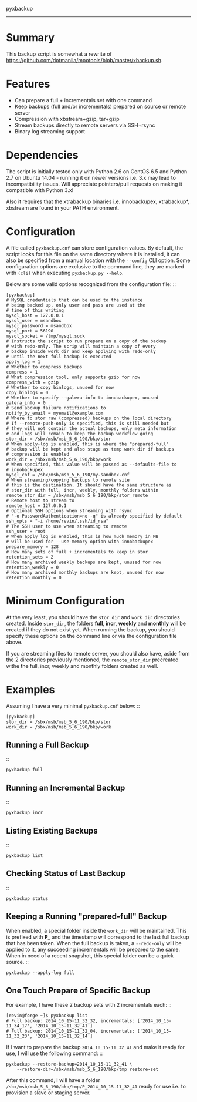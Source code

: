 pyxbackup
*********

Summary
=======

This backup script is somewhat a rewrite of https://github.com/dotmanila/mootools/blob/master/xbackup.sh.

Features
========

- Can prepare a full + incrementals set with one command
- Keep backups (full and/or incrementals) prepared on source or remote server
- Compression with xbstream+gzip, tar+gzip
- Stream backups directly to remote servers via SSH+rsync
- Binary log streaming support

Dependencies
============

The script is initially tested only with Python 2.6 on CentOS 6.5 and Python 2.7 on Ubuntu 14.04 - running it on newer versions i.e. 3.x may lead to incompatibility issues. Will appreciate pointers/pull requests on making it compatible with Python 3.x!

Also it requires that the xtrabackup binaries i.e. innobackupex, xtrabackup*, xbstream are found in your PATH environment.

Configuration
=============

A file called ``pyxbackup.cnf`` can store configuration values. By default, the script looks for this file on the same directory where it is installed, it can also be specified from a manual location with the ``--config`` CLI option. Some configuration options are exclusive to the command line, they are marked with ``(cli)`` when executing ``pyxbackup.py --help``.

Below are some valid options recognized from the configuration file: ::

    [pyxbackup]
    # MySQL credentials that can be used to the instance
    # being backed up, only user and pass are used at the 
    # time of this writing
    mysql_host = 127.0.0.1
    mysql_user = msandbox
    mysql_password = msandbox
    mysql_port = 56190
    mysql_socket = /tmp/mysql.sock
    # Instructs the script to run prepare on a copy of the backup
    # with redo-only. The scrip will maintain a copy of every
    # backup inside work_dir and keep applying with redo-only
    # until the next full backup is executed
    apply_log = 1
    # Whether to compress backups
    compress = 1
    # What compression tool, only supports gzip for now
    compress_with = gzip
    # Whether to copy binlogs, unused for now
    copy_binlogs = 0
    # Whether to specify --galera-info to innobackupex, unused
    galera_info = 0
    # Send abckup failure notifications to
    notify_by_email = myemail@example.com
    # Where to stor raw (compressed) backups on the local directory
    # If --remote-push-only is specified, this is still needed but
    # they will not contain the actual backups, only meta information
    # and logs will remain to keep the backup workflow going
    stor_dir = /sbx/msb/msb_5_6_190/bkp/stor
    # When apply-log is enabled, this is where the "prepared-full"
    # backup will be kept and also stage as temp work dir if backups
    # compression is enabled
    work_dir = /sbx/msb/msb_5_6_190/bkp/work
    # When specified, this value will be passed as --defaults-file to
    # innobackupex
    mysql_cnf = /sbx/msb/msb_5_6_190/my.sandbox.cnf
    # When streaming/copying backups to remote site
    # this is the destination. It should have the same structure as
    # stor_dir with full, incr, weekly, monthly folders within
    remote_stor_dir = /sbx/msb/msb_5_6_190/bkp/stor_remote
    # Remote host to stream to
    remote_host = 127.0.0.1
    # Optional SSH options when streaming with rsync
    # "-o PasswordAuthentication=no -q" is already specified by default
    ssh_opts = "-i /home/revin/.ssh/id_rsa"
    # The SSH user to use when streaming to remote
    ssh_user = root
    # When apply_log is enabled, this is how much memory in MB
    # will be used for --use-memory option with innobackupex
    prepare_memory = 128
    # How many sets of full + incrementals to keep in stor
    retention_sets = 2
    # How many archived weekly backups are kept, unused for now
    retention_weekly = 0
    # How many archived monthly backups are kept, unused for now
    retention_monthly = 0



Minimum Configuration
=====================

At the very least, you should have the ``stor_dir`` and ``work_dir`` directories created. Inside ``stor_dir``, the folders **full**, **incr**, **weekly** and **monthly** will be created if they do not exist yet. When running the backup, you should specify these options on the command line or via the configuration file above.

If you are streaming files to remote server, you should also have, aside from the 2 directories previously mentioned, the ``remote_stor_dir`` precreated withe the full, incr, weekly and monthly folders created as well.


Examples
========

Assuming I have a very minimal ``pyxbackup.cnf`` below: ::

    [pyxbackup]
    stor_dir = /sbx/msb/msb_5_6_190/bkp/stor
    work_dir = /sbx/msb/msb_5_6_190/bkp/work

Running a Full Backup
---------------------

::

    pyxbackup full

Running an Incremental Backup
-----------------------------

::

    pyxbackup incr

Listing Existing Backups
------------------------

::

    pyxbackup list

Checking Status of Last Backup
------------------------------

::

    pyxbackup status

Keeping a Running "prepared-full" Backup
----------------------------------------

When enabled, a special folder inside the ``work_dir`` will be maintained. This is prefixed with **P_** and the timestamp will correspond to the last full backup that has been taken. When the full backup is taken, a ``--redo-only`` will be applied to it, any succeeding incrementals will be prepared to the same. When in need of a recent snapshot, this special folder can be a quick source. ::

    pyxbackup --apply-log full

One Touch Prepare of Specific Backup
------------------------------------

For example, I have these 2 backup sets with 2 incrementals each: ::

    [revin@forge ~]$ pyxbackup list
    # Full backup: 2014_10_15-11_32_32, incrementals: ['2014_10_15-11_34_17', '2014_10_15-11_32_41']
    # Full backup: 2014_10_15-11_32_04, incrementals: ['2014_10_15-11_32_23', '2014_10_15-11_32_14']

If I want to prepare the backup ``2014_10_15-11_32_41`` and make it ready for use, I will use the following command: ::

    pyxbackup --restore-backup=2014_10_15-11_32_41 \
        --restore-dir=/sbx/msb/msb_5_6_190/bkp/tmp restore-set

After this command, I will have a folder ``/sbx/msb/msb_5_6_190/bkp/tmp/P_2014_10_15-11_32_41`` ready for use i.e. to provision a slave or staging server.

